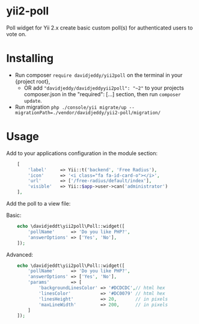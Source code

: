 # yii2-poll
Poll widget for Yii 2.x create basic custom poll(s) for authenticated users to vote on.

# Installing
- Run composer `require davidjeddy/yii2poll` on the terminal in your {project root},
    - OR add `"davidjeddy/davidjeddyyii2poll": "~2"` to your projects composer.json in the "required": [...] section, then run `composer update`.
- Run migration `php ./console/yii migrate/up --migrationPath=./vendor/davidjeddy/yii2-poll/migration/`

# Usage
Add to your applications configuration in the module section:

```PHP
    [
        'label'     => Yii::t('backend', 'Free Radius'),
        'icon'      => '<i class="fa fa-id-card-o"></i>',
        'url'       => ['/free-radius/default/index'],
        'visible'   => Yii::$app->user->can('administrator')
    ],
```

Add the poll to a view file:

Basic:
```PHP
    echo \davidjeddt\yii2poll\Poll::widget([
        'pollName'      => 'Do you like PHP?',
        'answerOptions' => ['Yes', 'No'],
    ]);
```

Advanced:
```PHP
    echo \davidjeddt\yii2poll\Poll::widget([
        'pollName'      => 'Do you like PHP?',
        'answerOptions' => ['Yes', 'No'],
        'params'        => [
            'backgroundLinesColor' => '#DCDCDC',// html hex
            'linesColor'           => '#DC0079' // html hex
            'linesHeight'          => 20,       // in pixels
            'maxLineWidth'         => 200,      // in pixels
        ]
    ]);
```
